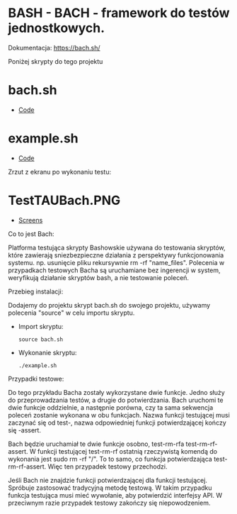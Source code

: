 # BASH - BACH - framework do testów jednostkowych. 

Dokumentacja: https://bach.sh/



Poniżej skrypty do tego projektu

# bach.sh
* [Code](https://github.com/zboro121/AutomaticTestsPJWSTK/blob/LAB5/bach.sh)
# example.sh
* [Code](https://github.com/zboro121/AutomaticTestsPJWSTK/blob/LAB5/example.sh)

Zrzut z ekranu po wykonaniu testu:

# TestTAUBach.PNG

* [Screens](https://github.com/zboro121/AutomaticTestsPJWSTK/blob/LAB5/TestTAUBach.PNG)

Co to jest Bach:

Platforma testująca skrypty Bashowskie używana do testowania skryptów, które zawierają sniezbezpieczne działania z perspektywy funkcjonowania systemu. np. usunięcie pliku rekursywnie rm -rf "name_files".
Polecenia w przypadkach testowych Bacha są uruchamiane bez ingerencji w system, weryfikują działanie skryptów bash, a nie testowanie poleceń. 

Przebieg instalacji:

Dodajemy do projektu skrypt bach.sh do swojego projektu, używamy polecenia "source" w celu importu skryptu. 

 * Import skryptu:
    ```
    source bach.sh
    ```
 * Wykonanie skryptu:
    ```
    ./example.sh
    ```

Przypadki testowe:

Do tego przykładu Bacha zostały wykorzystane dwie funkcje. Jedno służy do przeprowadzania testów, a drugie do potwierdzania. Bach uruchomi te dwie funkcje oddzielnie, a następnie porówna, czy ta sama sekwencja poleceń zostanie wykonana w obu funkcjach. Nazwa funkcji testującej musi zaczynać się od test-, nazwa odpowiedniej funkcji potwierdzającej kończy się -assert.

Bach będzie uruchamiał te dwie funkcje osobno, test-rm-rfa test-rm-rf-assert. W funkcji testującej test-rm-rf ostatnią rzeczywistą komendą do wykonania jest sudo rm -rf "/". To to samo, co funkcja potwierdzająca test-rm-rf-assert. Więc ten przypadek testowy przechodzi.

Jeśli Bach nie znajdzie funkcji potwierdzającej dla funkcji testującej. Spróbuje zastosować tradycyjną metodę testową. W takim przypadku funkcja testująca musi mieć wywołanie, aby potwierdzić interfejsy API. W przeciwnym razie przypadek testowy zakończy się niepowodzeniem.
